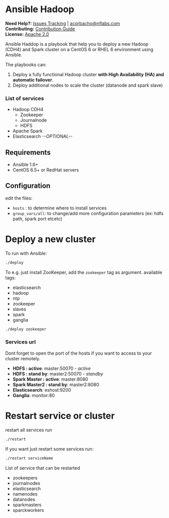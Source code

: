 # Ansible Hadoop
**Need Help?:** [Issues Tracking](https://github.com/NFLabs/ansible-hadoop/issues) | [acorbacho@nflabs.com](mailto:acorbacho@nflabs.com) <br/>
**Contributing:** [Contribution Guide](https://github.com/NFLabs/ansible-hadoop/blob/master/CONTRIBUTING.md)<br/>
**License:** [Apache 2.0](https://github.com/NFLabs/ansible-hadoop/blob/master/LICENSE)

Ansible Haddop is a playbook that help you to deploy a new Hadoop (CDH4) and Spark cluster on a CentOS 6 or RHEL 6 environment using Ansible.

The playbooks can:

 1. Deploy a fully functional Hadoop cluster **with High Availability (HA) and automatic failover**.
 2. Deploy additional nodes to scale the cluster (datanode and spark slave)

### List of services 
 * Hadoop CDH4
    * Zookeeper
    * Journalnode
    * HDFS
 * Apache Spark
 * Elasticsearch *--OPTIONAL--*

## Requirements
 * Ansible 1.6+
 * CentOS 6.5+ or RedHat servers

## Configuration

edit the files:
 * `hosts` : to determine where to install services
 * `group_vars/all`: to change/add  more configuration parameters (ex: hdfs path, spark port etcetc)

# Deploy a new cluster

To run with Ansible:

```sh
./deploy
```

To e.g. just install ZooKeeper, add the `zookeeper` tag as argument.
available tags: 
 
 * elasticsearch
 * hadoop
 * ntp
 * zookeeper
 * slaves
 * spark
 * ganglia

```sh
./deploy zookeeper
```

### Services url
Dont forget to open the port of the hosts if you want to access to your cluster remotely.


 * **HDFS : active**: master:50070 - *active*
 * **HDFS : stand by**: master2:50070 - *standby*
 * **Spark Master : active**: master:8080
 * **Spark Master2 : stand by**: master2:8080
 * **Elasticsearch**: eshost:9200
 * **Ganglia**: monitor:80

# Restart service or cluster

restart all services run 
```sh
./restart
```

If you want just restart some services run:

```sh
./restart serviceName
```

List of service that can be restarted

 * zookeepers
 * journalnodes
 * elasticsearch
 * namenodes
 * datanodes
 * sparkmasters
 * sparckworkers

